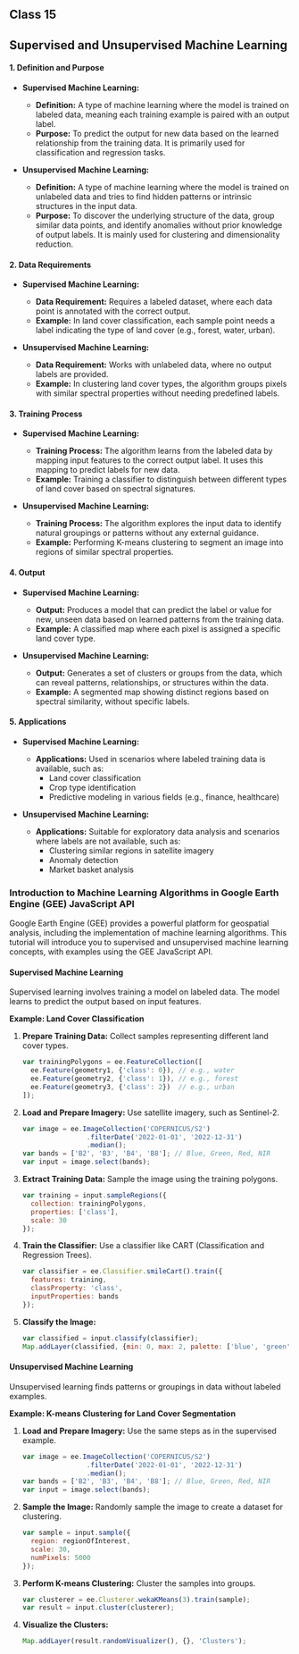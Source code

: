## Class 15

## Supervised and Unsupervised Machine Learning



#### 1. Definition and Purpose

- **Supervised Machine Learning:**
  - **Definition:** A type of machine learning where the model is trained on labeled data, meaning each training example is paired with an output label.
  - **Purpose:** To predict the output for new data based on the learned relationship from the training data. It is primarily used for classification and regression tasks.
  
- **Unsupervised Machine Learning:**
  - **Definition:** A type of machine learning where the model is trained on unlabeled data and tries to find hidden patterns or intrinsic structures in the input data.
  - **Purpose:** To discover the underlying structure of the data, group similar data points, and identify anomalies without prior knowledge of output labels. It is mainly used for clustering and dimensionality reduction.

#### 2. Data Requirements

- **Supervised Machine Learning:**
  - **Data Requirement:** Requires a labeled dataset, where each data point is annotated with the correct output.
  - **Example:** In land cover classification, each sample point needs a label indicating the type of land cover (e.g., forest, water, urban).

- **Unsupervised Machine Learning:**
  - **Data Requirement:** Works with unlabeled data, where no output labels are provided.
  - **Example:** In clustering land cover types, the algorithm groups pixels with similar spectral properties without needing predefined labels.

#### 3. Training Process

- **Supervised Machine Learning:**
  - **Training Process:** The algorithm learns from the labeled data by mapping input features to the correct output label. It uses this mapping to predict labels for new data.
  - **Example:** Training a classifier to distinguish between different types of land cover based on spectral signatures.

- **Unsupervised Machine Learning:**
  - **Training Process:** The algorithm explores the input data to identify natural groupings or patterns without any external guidance.
  - **Example:** Performing K-means clustering to segment an image into regions of similar spectral properties.

#### 4. Output

- **Supervised Machine Learning:**
  - **Output:** Produces a model that can predict the label or value for new, unseen data based on learned patterns from the training data.
  - **Example:** A classified map where each pixel is assigned a specific land cover type.

- **Unsupervised Machine Learning:**
  - **Output:** Generates a set of clusters or groups from the data, which can reveal patterns, relationships, or structures within the data.
  - **Example:** A segmented map showing distinct regions based on spectral similarity, without specific labels.

#### 5. Applications

- **Supervised Machine Learning:**
  - **Applications:** Used in scenarios where labeled training data is available, such as:
    - Land cover classification
    - Crop type identification
    - Predictive modeling in various fields (e.g., finance, healthcare)

- **Unsupervised Machine Learning:**
  - **Applications:** Suitable for exploratory data analysis and scenarios where labels are not available, such as:
    - Clustering similar regions in satellite imagery
    - Anomaly detection
    - Market basket analysis



### Introduction to Machine Learning Algorithms in Google Earth Engine (GEE) JavaScript API

Google Earth Engine (GEE) provides a powerful platform for geospatial analysis, including the implementation of machine learning algorithms. This tutorial will introduce you to supervised and unsupervised machine learning concepts, with examples using the GEE JavaScript API.

#### Supervised Machine Learning

Supervised learning involves training a model on labeled data. The model learns to predict the output based on input features.

**Example: Land Cover Classification**

1. **Prepare Training Data:**
   Collect samples representing different land cover types.

   ```javascript
   var trainingPolygons = ee.FeatureCollection([
     ee.Feature(geometry1, {'class': 0}), // e.g., water
     ee.Feature(geometry2, {'class': 1}), // e.g., forest
     ee.Feature(geometry3, {'class': 2})  // e.g., urban
   ]);
   ```

2. **Load and Prepare Imagery:**
   Use satellite imagery, such as Sentinel-2.

   ```javascript
   var image = ee.ImageCollection('COPERNICUS/S2')
                   .filterDate('2022-01-01', '2022-12-31')
                   .median();
   var bands = ['B2', 'B3', 'B4', 'B8']; // Blue, Green, Red, NIR
   var input = image.select(bands);
   ```

3. **Extract Training Data:**
   Sample the image using the training polygons.

   ```javascript
   var training = input.sampleRegions({
     collection: trainingPolygons,
     properties: ['class'],
     scale: 30
   });
   ```

4. **Train the Classifier:**
   Use a classifier like CART (Classification and Regression Trees).

   ```javascript
   var classifier = ee.Classifier.smileCart().train({
     features: training,
     classProperty: 'class',
     inputProperties: bands
   });
   ```

5. **Classify the Image:**

   ```javascript
   var classified = input.classify(classifier);
   Map.addLayer(classified, {min: 0, max: 2, palette: ['blue', 'green', 'red']}, 'Land Cover');
   ```

#### Unsupervised Machine Learning

Unsupervised learning finds patterns or groupings in data without labeled examples.

**Example: K-means Clustering for Land Cover Segmentation**

1. **Load and Prepare Imagery:**
   Use the same steps as in the supervised example.

   ```javascript
   var image = ee.ImageCollection('COPERNICUS/S2')
                   .filterDate('2022-01-01', '2022-12-31')
                   .median();
   var bands = ['B2', 'B3', 'B4', 'B8']; // Blue, Green, Red, NIR
   var input = image.select(bands);
   ```

2. **Sample the Image:**
   Randomly sample the image to create a dataset for clustering.

   ```javascript
   var sample = input.sample({
     region: regionOfInterest,
     scale: 30,
     numPixels: 5000
   });
   ```

3. **Perform K-means Clustering:**
   Cluster the samples into groups.

   ```javascript
   var clusterer = ee.Clusterer.wekaKMeans(3).train(sample);
   var result = input.cluster(clusterer);
   ```

4. **Visualize the Clusters:**

   ```javascript
   Map.addLayer(result.randomVisualizer(), {}, 'Clusters');
   ```
